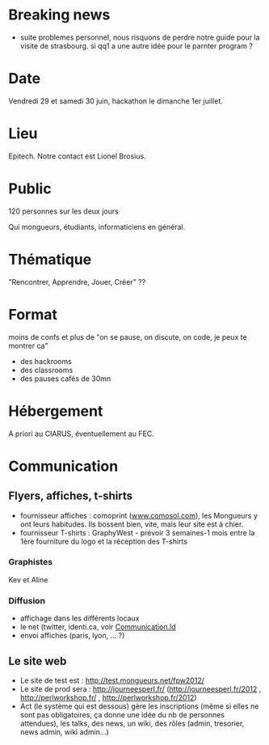# Breaking news

* suite problemes personnel, nous risquons de perdre notre guide pour la visite de strasbourg. si qq1 a une autre idée pour le parnter program ?

# Date

Vendredi 29 et samedi 30 juin, hackathon le dimanche 1er juillet.

# Lieu

Epitech.
Notre contact est Lionel Brosius.

# Public

120 personnes sur les deux jours

Qui mongueurs, étudiants, informaticiens en général.

# Thématique

"Rencontrer, Apprendre, Jouer, Créer" ??

# Format

moins de confs et plus de "on se pause, on discute, on code, je peux te montrer ca" 
- des hackrooms 
- des classrooms 
- des pauses cafés de 30mn 

# Hébergement

A priori au CIARUS, éventuellement au FEC.

# Communication


## Flyers, affiches, t-shirts

 * fournisseur affiches : comoprint (www.comosol.com), les Mongueurs y ont leurs habitudes. Ils bossent bien, vite, mais leur site est à chier.
 * fournisseur T-shirts : GraphyWest - prévoir 3 semaines-1 mois entre la 1ère fourniture du logo et la réception des T-shirts


### Graphistes

Kev et Aline

### Diffusion

 * affichage dans les différents locaux
 * le net (twitter, identi.ca, voir [Communication.ld](Communication.md)
 * envoi affiches (paris, lyon, ... ?) 


## Le site web

 * Le site de test est : http://test.mongueurs.net/fpw2012/
 * Le site de prod sera : http://journeesperl.fr/ (http://journeesperl.fr/2012 , http://perlworkshop.fr/ , http://perlworkshop.fr/2012)
 * Act (le système qui est dessous) gère les inscriptions (même si elles ne sont pas obligatoires, ça donne une idée du nb de personnes attendues), les talks, des news, un wiki, des rôles (admin, tresorier, news admin, wiki admin...)
